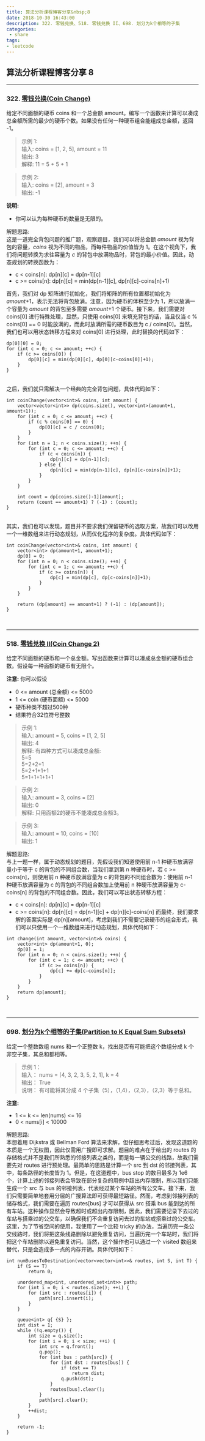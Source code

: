 ```yaml
---
title: 算法分析课程博客分享&nbsp;8
date: 2018-10-30 16:43:00
description: 322. 零钱兑换、518. 零钱兑换 II、698. 划分为k个相等的子集
categories:
 - share
tags: 
- leetcode
---
```


## 算法分析课程博客分享&nbsp;8

----------

### 322. [零钱兑换(Coin Change)](https://leetcode-cn.com/problems/coin-change/)

给定不同面额的硬币 coins 和一个总金额 amount。编写一个函数来计算可以凑成总金额所需的最少的硬币个数。如果没有任何一种硬币组合能组成总金额，返回 -1。 <br />

> 示例 1: <br />
> 输入: coins = [1, 2, 5], amount = 11 <br />
> 输出: 3 <br />
> 解释: 11 = 5 + 5 + 1 <br />

> 示例 2: <br />
> 输入: coins = [2], amount = 3 <br />
> 输出: -1 <br />

**说明:** <br />
- 你可以认为每种硬币的数量是无限的。


解题思路: <br />
这是一道完全背包问题的推广题，观察题目，我们可以将总金额 *amount* 视为背包的容量，*coins* 视为不同的物品，而每件物品的价值皆为 1。在这个视角下，我们将问题转换为求往容量为 *c* 的背包中放满物品时，背包的最小价值。因此，动态规划的转换函数为： <br />
- c < coins[n]: dp&#91;n&#93;&#91;c&#93; = dp&#91;n-1&#93;&#91;c&#93;
- c >= coins[n]: dp&#91;n&#93;&#91;c&#93; = min(dp&#91;n-1&#93;&#91;c&#93;, dp&#91;n&#93;&#91;c&#93;-coins[n]+1)

首先，我们对 dp 矩阵进行初始化，我们将矩阵的所有位置都初始化为 *amount*+1，表示无法将背包放满。注意，因为硬币的体积至少为 1，所以放满一个容量为 *amount* 的背包至多需要 *amount*+1 个硬币。接下来，我们需要对 coins[0] 进行特殊处理，显然，只使用 coins[0] 来填充背包的话，当且仅当 c % coins[0] == 0 时能放满的，而此时放满所需的硬币数目为 c / coins[0]。当然，我们也可以用状态转移方程来对 coins[0] 进行处理，此时替换的代码如下： <br />

```
dp[0][0] = 0;
for (int c = 0; c <= amount; ++c) {
    if (c >= coins[0]) {
        dp[0][c] = min(dp[0][c], dp[0][c-coins[0]]+1);
    }
}
```
<br />
之后，我们就只需解决一个经典的完全背包问题，具体代码如下： <br />

```
int coinChange(vector<int>& coins, int amount) {
    vector<vector<int>> dp(coins.size(), vector<int>(amount+1, amount+1));
    for (int c = 0; c <= amount; ++c) {
        if (c % coins[0] == 0) {
            dp[0][c] = c / coins[0];
        }
    }
    for (int n = 1; n < coins.size(); ++n) {
        for (int c = 0; c <= amount; ++c) {
            if (c < coins[n]) {
                dp[n][c] = dp[n-1][c];
            } else {
                dp[n][c] = min(dp[n-1][c], dp[n][c-coins[n]]+1);
            }
        }
    }

    int count = dp[coins.size()-1][amount];
    return (count == amount+1) ? (-1) : (count);
}
```
<br />
其实，我们也可以发现，题目并不要求我们保留硬币的选取方案，故我们可以改用一个一维数组来进行动态规划，从而优化程序的复杂度。具体代码如下： <br />

```
int coinChange(vector<int>& coins, int amount) {
    vector<int> dp(amount+1, amount+1);
    dp[0] = 0;
    for (int n = 0; n < coins.size(); ++n) {
        for (int c = 1; c <= amount; ++c) {
            if (c >= coins[n]) {
                dp[c] = min(dp[c], dp[c-coins[n]]+1);
            }
        }
    }

    return (dp[amount] == amount+1) ? (-1) : (dp[amount]);
}
```
<br />


----------

### 518. [零钱兑换 II(Coin Change 2)](https://leetcode-cn.com/problems/coin-change-2/)

给定不同面额的硬币和一个总金额。写出函数来计算可以凑成总金额的硬币组合数。假设每一种面额的硬币有无限个。 <br />

**注意:** 你可以假设 <br />
- 0 <= amount (总金额) <= 5000
- 1 <= coin (硬币面额) <= 5000
- 硬币种类不超过500种
- 结果符合32位符号整数

> 示例 1: <br />
> 输入: amount = 5, coins = [1, 2, 5] <br />
> 输出: 4 <br />
> 解释: 有四种方式可以凑成总金额: <br />
> 5=5 <br />
> 5=2+2+1 <br />
> 5=2+1+1+1 <br />
> 5=1+1+1+1+1 <br />

> 示例 2: <br />
> 输入: amount = 3, coins = [2] <br />
> 输出: 0 <br />
> 解释: 只用面额2的硬币不能凑成总金额3。 <br />

> 示例 3: <br />
> 输入: amount = 10, coins = [10] <br />
> 输出: 1 <br />


解题思路: <br />
与上一题一样，属于动态规划的题目，先假设我们知道使用前 n-1 种硬币放满容量小于等于 c 的背包的不同组合数，当我们拿到第 n 种硬币时，若 c >= coins[n]，则使用前 n 种硬币放满容量为 c 的背包的不同组合数为：使用前 n-1 种硬币放满容量为 c 的背包的不同组合数加上使用前 n 种硬币放满容量为 c-coins[n] 的背包的不同组合数。因此，我们可以写出状态转移方程： <br />
- c < coins[n]: dp&#91;n&#93;&#91;c&#93; = dp&#91;n-1&#93;&#91;c&#93;
- c >= coins[n]: dp&#91;n&#93;&#91;c&#93; = dp&#91;n-1&#93;&#91;c&#93; + dp&#91;n&#93;&#91;c&#93;-coins[n]
而最终，我们要求解的答案实际是 dp&#91;n&#93;&#91;amount&#93;，考虑到我们不需要记录硬币的组合形式，我们可以只使用一个一维数组来进行动态规划，具体代码如下： <br />

```
int change(int amount, vector<int>& coins) {
    vector<int> dp(amount+1, 0);
    dp[0] = 1;
    for (int n = 0; n < coins.size(); ++n) {
        for (int c = 1; c <= amount; ++c) {
            if (c >= coins[n]) {
                dp[c] += dp[c-coins[n]];
            }
        }
    }
    return dp[amount];
}
```
<br />


----------

### 698. [划分为k个相等的子集(Partition to K Equal Sum Subsets)](https://leetcode-cn.com/problems/partition-to-k-equal-sum-subsets/)

给定一个整数数组  nums 和一个正整数 k，找出是否有可能把这个数组分成 k 个非空子集，其总和都相等。 <br />

> 示例 1： <br />
> 输入： nums = [4, 3, 2, 3, 5, 2, 1], k = 4 <br />
> 输出： True <br />
> 说明： 有可能将其分成 4 个子集（5），（1,4），（2,3），（2,3）等于总和。 <br />
 

**注意:** <br />
- 1 <= k <= len(nums) <= 16
- 0 < nums[i] < 10000


解题思路: <br />
本想着用 Dijkstra 或 Bellman Ford 算法来求解，但仔细思考过后，发现这道题的本质是一个无权图，因此仅需用广搜即可求解。题目的难点在于给出的 routes 的存储格式并不是我们所熟悉的邻接列表之类的，而是每一辆公交的线路，故我们需要先对 routes 进行预处理。最简单的思路是计算一个 src 到 dst 的邻接列表，其中，每条路径的长度皆为 1。但是，在这道题中，bus stop 的数目最多为 1e6 个，计算上述的邻接列表会导致在部分复杂的用例中超出内存限制，所以我们只能生成一个 src 与 bus 的邻接列表，代表经过某个车站的所有公交车。接下来，我们只需要简单地套用分层的广搜算法即可获得最短路径。然而，考虑到邻接列表的储存格式，我们需要在遍历 routes[bus] 才可以获得从 src 搭乘 bus 能到达的所有车站。这种操作显然会导致超时或超出内存限制，因此，我们需要记录下去过的车站与搭乘过的公交车，以确保我们不会重复访问去过的车站或搭乘过的公交车。这里，为了节省空间的使用，我使用了一个比较 tricky 的办法，当遍历完一条公交线路时，我们将把这条线路删除以避免重复访问，当遍历完一个车站时，我们将把这个车站删除以避免重复访问。当然，这个操作也可以通过一个 visited 数组来替代，只是会造成多一点的内存开销。具体代码如下： <br />

```
int numBusesToDestination(vector<vector<int>>& routes, int S, int T) {
    if (S == T)
        return 0;

    unordered_map<int, unordered_set<int>> path;
    for (int i = 0; i < routes.size(); ++i) {
        for (int src : routes[i]) {
            path[src].insert(i);
        }
    }

    queue<int> q{ {S} };
    int dist = 1;
    while (!q.empty()) {
        int size = q.size();
        for (int i = 0; i < size; ++i) {
            int src = q.front();
            q.pop();
            for (int bus : path[src]) {
                for (int dst : routes[bus]) {
                    if (dst == T)
                        return dist;
                    q.push(dst);
                }
                routes[bus].clear();
            }
            path[src].clear();
        }
        ++dist;
    }

    return -1;
}
```
<br />

